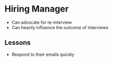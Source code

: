 # Hiring Manager

- Can advocate for re-interview
- Can heavily influence the outcome of interviews

## Lessons

- Respond to their emails quickly
